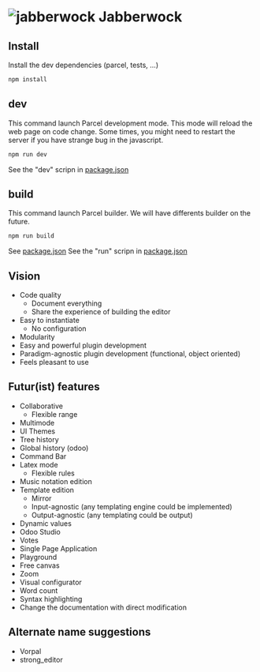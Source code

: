 # ![jabberwock](https://upload.wikimedia.org/wikipedia/commons/8/8a/Jabberwock_insignia.png) Jabberwock

## Install
Install the dev dependencies (parcel, tests, ...)
```bash
npm install
```

## dev
This command launch Parcel development mode. This mode will reload the web page on code change.
Some times, you might need to restart the server if you have strange bug in the javascript.
```bash
npm run dev
```
See the "dev" scripn in [package.json](./package.json)

## build
This command launch Parcel builder.
We will have differents builder on the future.
```bash
npm run build
```
See [package.json](./package.json)
See the "run" scripn in [package.json](./package.json)

## Vision
- Code quality
  - Document everything
  - Share the experience of building the editor
- Easy to instantiate
  - No configuration
- Modularity
- Easy and powerful plugin development
- Paradigm-agnostic plugin development (functional, object oriented)
- Feels pleasant to use

## Futur(ist) features
- Collaborative
  - Flexible range
- Multimode
- UI Themes
- Tree history
- Global history (odoo)
- Command Bar
- Latex mode
  - Flexible rules
- Music notation edition
- Template edition
  - Mirror
  - Input-agnostic (any templating engine could be implemented)
  - Output-agnostic (any templating could be output)
- Dynamic values
- Odoo Studio
- Votes
- Single Page Application
- Playground
- Free canvas
- Zoom
- Visual configurator
- Word count
- Syntax highlighting
- Change the documentation with direct modification

## Alternate name suggestions
- Vorpal
- strong_editor
